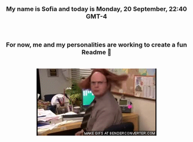 


<div align="center">
<h3 >My name is Sofia and today is Monday, 20 September, 22:40 GMT-4</h3><br>
<h3 >For now, me and my personalities are working to create a fun Readme 👋
</h3><br>
<img src='img/dwight.gif' alt='working...'/>
</div>
